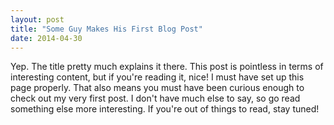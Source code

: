 ```yaml
---
layout: post
title: "Some Guy Makes His First Blog Post"
date: 2014-04-30
---
```


Yep. The title pretty much explains it there. This post is pointless in terms of interesting content, but if you're reading it, nice! I must have set up this page properly. That also means you must have been curious enough to check out my very first post. I don't have much else to say, so go read something else more interesting. If you're out of things to read, stay tuned!
